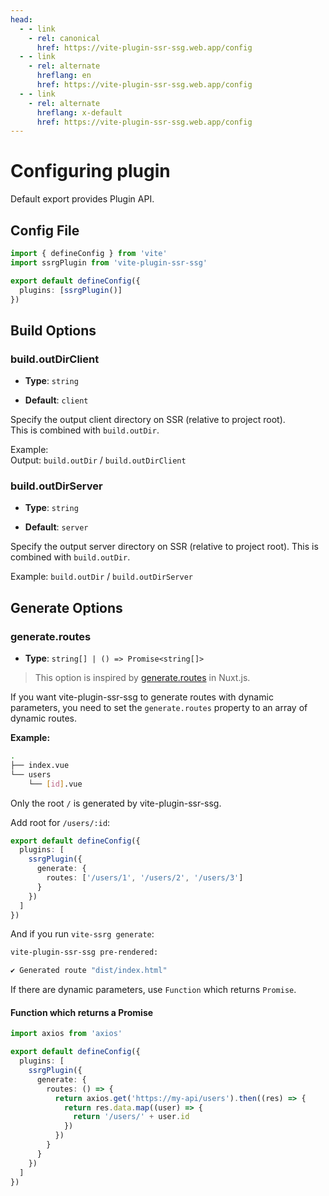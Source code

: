 ```yaml
---
head:
  - - link
    - rel: canonical
      href: https://vite-plugin-ssr-ssg.web.app/config
  - - link
    - rel: alternate
      hreflang: en
      href: https://vite-plugin-ssr-ssg.web.app/config
  - - link
    - rel: alternate
      hreflang: x-default
      href: https://vite-plugin-ssr-ssg.web.app/config
---
```


# Configuring plugin

Default export provides Plugin API.

## Config File

```ts
import { defineConfig } from 'vite'
import ssrgPlugin from 'vite-plugin-ssr-ssg'

export default defineConfig({
  plugins: [ssrgPlugin()]
})
```

## Build Options

### build.outDirClient

- **Type**: `string`

- **Default**: `client`

Specify the output client directory on SSR (relative to project root).  
This is combined with `build.outDir`.

Example:  
Output: `build.outDir` / `build.outDirClient`

### build.outDirServer

- **Type**: `string`

- **Default**: `server`

Specify the output server directory on SSR (relative to project root).
This is combined with `build.outDir`.

Example:
`build.outDir` / `build.outDirServer`

## Generate Options

### generate.routes

- **Type**: `string[] | () => Promise<string[]>`

> This option is inspired by [generate.routes](https://ja.nuxtjs.org/docs/2.x/configuration-glossary/configuration-generate/#routes) in Nuxt.js.

If you want vite-plugin-ssr-ssg to generate routes with dynamic parameters, you need to set the `generate.routes` property to an array of dynamic routes.

**Example:**

```bash
.
├── index.vue
└── users
    └── [id].vue
```

Only the root `/` is generated by vite-plugin-ssr-ssg.

Add root for `/users/:id`:

```ts
export default defineConfig({
  plugins: [
    ssrgPlugin({
      generate: {
        routes: ['/users/1', '/users/2', '/users/3']
      }
    })
  ]
})
```

And if you run `vite-ssrg generate`:

```bash
vite-plugin-ssr-ssg pre-rendered:

✔ Generated route "dist/index.html"
```

If there are dynamic parameters, use `Function` which returns `Promise`.

#### Function which returns a Promise

```ts
import axios from 'axios'

export default defineConfig({
  plugins: [
    ssrgPlugin({
      generate: {
        routes: () => {
          return axios.get('https://my-api/users').then((res) => {
            return res.data.map((user) => {
              return '/users/' + user.id
            })
          })
        }
      }
    })
  ]
})
```

